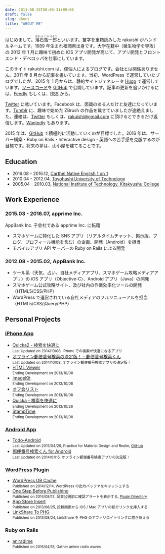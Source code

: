 ```yaml
---
date: 2011-08-26T00:00:31+09:00
draft: false
slug: about
title: "ABOUT ME"
---
```


はじめまして。<ruby>落石浩一郎<rt>おちいしこういちろう</rt></ruby>といいます。苗字を重箱読みした rakuishi がハンドルネームです。1989 年生まれ福岡県出身です。大学在籍中（微生物学を専攻）の 2012 年 1 月に趣味で初めた iOS アプリ開発が高じて、アプリ開発とフロントエンド・デベロッパを仕事にしています。

このサイト rakuishi.com は、僕個人によるブログです。会社とは関係ありません。2011 年 8 月から記事を書いています。当初、WordPress で運営していたブログでしたが、2015 年 1 月からは、静的サイトジェネレータ [Hugo](http://gohugo.io/) で運営しています。[ソースコード](https://github.com/rakuishi/rakuishi.com)を [GitHub](https://github.com/rakuishi) で公開しています。記事の更新を追いかけるには、[Feedly](http://cloud.feedly.com/#subscription%2Ffeed%2Fhttp%3A%2F%2Frakuishi.com%2Ffeed%2F) もしくは、[RSS](http://rakuishi.com/index.xml) から。

[Twitter](https://twitter.com/rakuishi07) に呟いています。Facebook は、面識のある人だけと友達になっています。[Tumblr](http://zbrush.rakuishi.com/) に、趣味で始めた ZBrush の作品を載せていましたが途絶えました。連絡は、[Twitter](https://twitter.com/rakuishi07) もしくは、[rakuishi@gmail.com](mailto:rakuishi@gmail.com) に頂けるとできるだけ返信します。[Wantedly](https://www.wantedly.com/users/456907) もあります。

2015 年は、[GitHub](https://github.com/rakuishi) で積極的に活動していくのが目標でした。2016 年は、サーバー構築・Ruby on Rails・Interactive design・英語への苦手感を克服するのが目標です。将来の夢は、山小屋を建てることです。

## Education

* 2016.08 - 2016.12, [Carthel Native English 1 on 1](http://www.cne1jp.com/)
* 2010.04 - 2012.04, [Toyohashi University of Technology](http://www.tut.ac.jp/)
* 2005.04 - 2010.03, [National Institute of Technology, Kitakyushu College](https://www.kct.ac.jp/)

## Work Experience

### 2015.03 - 2016.07, apprime Inc.

AppBank Inc. 子会社である apprime Inc. に転籍

* スマホゲームに特化した SNS アプリ（リアルタイムチャット、掲示版、ブログ、プロフィール機能を含む）の企画、開発（Android）を担当
* モバイルアプリ API サーバーの Ruby on Rails による開発

### 2012.08 - 2015.02, AppBank Inc.

* ツール系（天気、占い、自社メディアアプリ、スマホゲーム攻略メディアアプリ）の iOS アプリ（Objective-C）、Android アプリ（Java）の開発
* スマホゲーム公式攻略サイト、及び社内の作業効率化ツールの開発（HTML5/CSS/PHP）
* WordPress で運営されている自社メディアのフルリニューアルを担当（HTML5/CSS/jQuery/PHP）

## Personal Projects

### [iPhone App](https://itunes.apple.com/jp/developer/koichiro-ochiishi/id452568751)

* [Quicka2 - 検索を快適に](https://itunes.apple.com/jp/app/id725195676?mt=8&uo=4&at=11l3RT)  
<small>Last Updated on 2014/10/08, iPhone での検索が快適になるアプリ</small>
* [オフライン郵便番号検索の決定版！ -  郵便番号検索くん](https://itunes.apple.com/jp/app/id578073498?mt=8&uo=4&at=11l3RT)  
<small>Last Updated on 2014/10/08, オフライン郵便番号検索アプリの決定版！</small>
* [HTML Viewer](https://itunes.apple.com/jp/app/id656968855?mt=8&uo=4&at=11l3RT)  
<small>Ending Development on 2013/10/08</small>
* [ImageKit](https://itunes.apple.com/jp/app/id588135117?mt=8&uo=4&at=11l3RT)  
<small>Ending Development on 2013/10/08</small>
* [オフ会リスト](https://itunes.apple.com/jp/app/id533017985?mt=8&uo=4&at=11l3RT)  
<small>Ending Development on 2013/10/08</small>
* [Quicka - 検索を快適に](https://itunes.apple.com/jp/app/id511606108?mt=8&uo=4&at=11l3RT)  
<small>Ending Development on 2013/10/26</small>
* [StampTime](https://itunes.apple.com/jp/app/id452580423?mt=8&uo=4&at=11l3RT)  
<small>Ending Development on 2013/10/08</small>

### [Android App](https://play.google.com/store/apps/dev?id=5894821878234337547)

* [Todo-Android](https://play.google.com/store/apps/details?id=com.rakuishi.todo)  
<small>Last Updated on 2015/04/29, Practice for Material Design and Realm, [GitHub](https://github.com/rakuishi/Todo-Android)</small>
* [郵便番号検索くん for Android](https://play.google.com/store/apps/details?id=com.rakuishi.postalcode)  
<small>Last Updated on 2014/01/15, オフライン郵便番号検索アプリの決定版！</small>

### [WordPress Plugin](https://profiles.wordpress.org/rakuishi/)

* [WordPress OB Cache](http://rakuishi.com/archives/6858/)  
<small>Published on 2014/12/14, WordPress の出力バッファをキャッシュする</small>
* [One Step Before Publishing](http://rakuishi.com/archives/6736)  
<small>Published on 2014/08/12, 記事公開前に確認アラートを表示する, [Plugin Directory](https://wordpress.org/plugins/one-step-before-publishing/)</small>
* [App Store Insert](http://rakuishi.com/archives/6018/)  
<small>Published on 2013/08/25, 投稿画面から iOS / Mac アプリの紹介リンクを挿入する</small>
* [LinkShare To PHG](http://rakuishi.com/archives/5886/)  
<small>Published on 2013/08/24, LinkShare を PHG のアフィリエイトリンクに置き換える</small>

### Ruby on Rails

* [aniradime](http://radio.rakuishi.com/)  
<small>Published on 2016/04/18, Gather anime radio waves</small>
